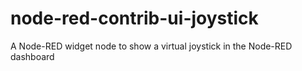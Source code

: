 # node-red-contrib-ui-joystick
A Node-RED widget node to show a virtual joystick in the Node-RED dashboard
